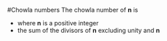 #Chowla numbers
The chowla number of __n__ is
 * where __n__ is a positive integer
 * the sum of the divisors of __n__ excluding unity and __n__